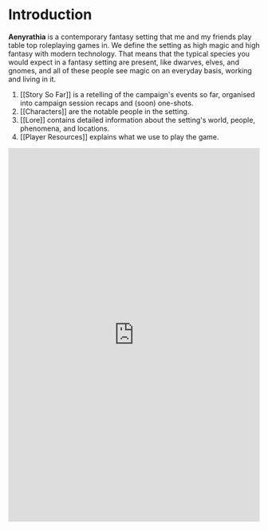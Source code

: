 # Introduction

**Aenyrathia** is a contemporary fantasy setting that me and my friends play table top roleplaying games in. We define the setting as high magic and high fantasy with modern technology. That means that the typical species you would expect in a fantasy setting are present, like dwarves, elves, and gnomes, and all of these people see magic on an everyday basis, working and living in it.

1. [[Story So Far]] is a retelling of the campaign's events so far, organised into campaign session recaps and (soon) one-shots.
2. [[Characters]] are the notable people in the setting.
3. [[Lore]] contains detailed information about the setting's world, people, phenomena, and locations.
4. [[Player Resources]] explains what we use to play the game.
<iframe src="https://app.fantasy-calendar.com/calendars/b8ba671bf13ea13ba98d3ae5dc8bd4fd" width=100% height=750px style="border: none;"></iframe>
